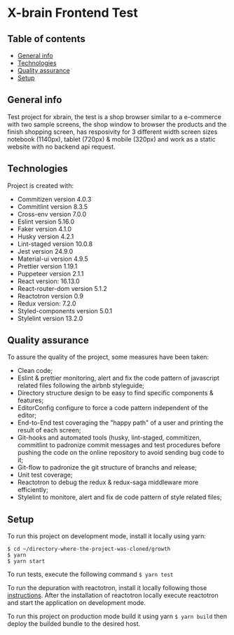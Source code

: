 # X-brain Frontend Test

## Table of contents

- [General info](#general-info)
- [Technologies](#technologies)
- [Quality assurance](#quality-assurance)
- [Setup](#setup)

## General info

Test project for xbrain, the test is a shop browser similar to a e-commerce with two sample screens, the shop window to browser the products and the finish shopping screen, has resposivity for 3 different width screen sizes notebook (1140px), tablet (720px) & mobile (320px) and work as a static website with no backend api request.

## Technologies

Project is created with:

- Commitizen version 4.0.3
- Commitlint version 8.3.5
- Cross-env version 7.0.0
- Eslint version 5.16.0
- Faker version 4.1.0
- Husky version 4.2.1
- Lint-staged version 10.0.8
- Jest version 24.9.0
- Material-ui version 4.9.5
- Prettier version 1.19.1
- Puppeteer version 2.1.1
- React version: 16.13.0
- React-router-dom version 5.1.2
- Reactotron version 0.9
- Redux version: 7.2.0
- Styled-components version 5.0.1
- Stylelint version 13.2.0

## Quality assurance

To assure the quality of the project, some measures have been taken:

- Clean code;
- Eslint & prettier monitoring, alert and fix the code pattern of javascript related files following the airbnb styleguide;
- Directory structure design to be easy to find specific components & features;
- EditorConfig configure to force a code pattern independent of the editor;
- End-to-End test coveraging the "happy path" of a user and printing the result of each screen;
- Git-hooks and automated tools (husky, lint-staged, commitizen, commitlint to padronize commit messages and test procedures before pushing the code on the online repository to avoid sending bug code to it;
- Git-flow to padronize the git structure of branchs and release;
- Unit test coverage;
- Reactotron to debug the redux & redux-saga middleware more efficiently;
- Stylelint to monitore, alert and fix de code pattern of style related files;

## Setup

To run this project on development mode, install it locally using yarn:

```
$ cd ~/directory-where-the-project-was-cloned/growth
$ yarn
$ yarn start
```

To run tests, execute the following command `$ yarn test`

To run the depuration with reactotron, install it locally following those [instructions](https://github.com/infinitered/reactotron/blob/master/docs/installing.md). After the installation of reactotron locally execute reactotron and start the application on development mode.

To run this project on production mode build it using yarn `$ yarn build` then deploy the builded bundle to the desired host.
